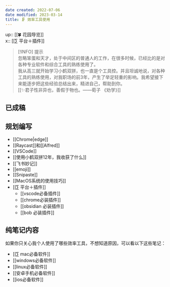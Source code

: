 ```yaml
---
date created: 2022-07-06
date modified: 2023-03-14
title: 🗜 效率工具使用
---
```


up:: [[🍀 花园导览]]  
x:: [[∑ 平台＋插件]]

>[!INFO] 提示  
> 忽略笨蛋和天才，处于中间区的普通人的工作，在很多时候，已经比的是对各种专业软件和综合工具的熟练使用了。  
> 我从高三就开始学习小鹤双拼，也一直是个工具控。并且坦诚地说，对各种工具的熟练使用，对我职场的前3年，产生了举足轻重的影响。我希望接下来能逐步把这些经验总结出来，精进自己，帮助到你。  
> [[✨君子性非异也，善假于物也。——荀子 《劝学》]]

## 已成稿

## 规划编写

- [[Chrome|edge]]
- [[Raycast]]和[[Alfred]]
- [[VSCode]]
- [[使用小鹤双拼12年，我收获了什么]]
- [[飞书妙记]]
- [[emoji]]
- [[Snipaste]]
- [[MacOS系统的使用技巧]]
- [[∑ 平台＋插件]]
	- [[vscode必备插件]]
	- [[chrome必装插件]]
	- [[obsidian 必装插件]]
	- [[bob 必装插件]]

## 纯笔记内容

如果你只关心我个人使用了哪些效率工具，不想知道原因，可以看以下这些笔记：

- [[∑ mac必备软件]]
- [[windows必备软件]]
- [[linux必备软件]]
- [[安卓手机必备软件]]
- [[ios必备软件]]

